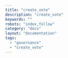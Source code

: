 ```yaml
---
title: "create_vote"
description: "create_vote"
keywords: ""
robots: "index,follow"
category: "docs"
layout: "documentation"
tags:
  - "governance"
  - "create_vote"
---
```

